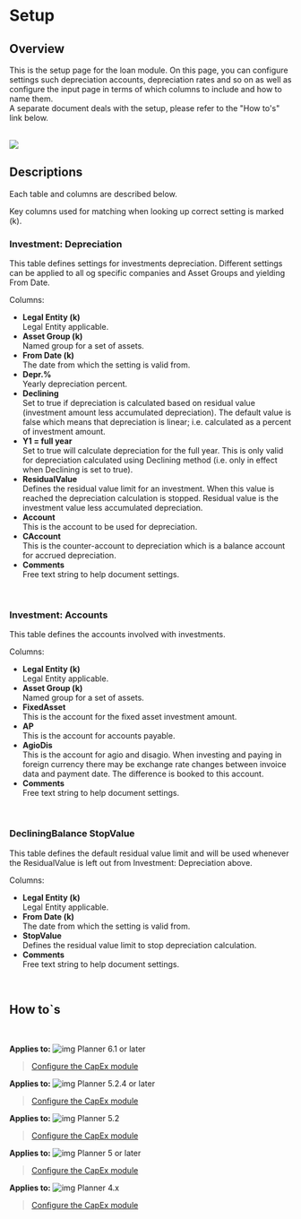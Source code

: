# Setup
## Overview
This is the setup page for the loan module. On this page, you can configure settings such depreciation accounts, depreciation rates and so on as well as configure the input page in terms of which columns to include and how to name them.<br/>
A separate document deals with the setup, please refer to the "How to's" link below.<br/>
<br/>

![](https://profitbasedocs.blob.core.windows.net/plannerimages/CapExSetup.JPG)

## Descriptions

Each table and columns are described below.

Key columns used for matching when looking up correct setting is marked (k).


### Investment: Depreciation
This table defines settings for investments depreciation. Different settings can be applied to all og specific companies and Asset Groups and yielding From Date.

Columns:

- **Legal Entity (k)**<br/>
Legal Entity applicable.
- **Asset Group (k)**<br/>
Named group for a set of assets.
- **From Date (k)**<br/>
The date from which the setting is valid from.
- **Depr.%**<br/>
Yearly depreciation percent.
- **Declining**<br/>
Set to true if depreciation is calculated based on residual value (investment amount less accumulated depreciation). The default value is false which means that depreciation is linear; i.e. calculated as a percent of investment amount.
- **Y1 = full year**<br/>
Set to true will calculate depreciation for the full year. This is only valid for depreciation calculated using Declining method (i.e. only in effect when Declining is set to true).
- **ResidualValue**<br/>
Defines the residual value limit for an investment. When this value is reached the depreciation calculation is stopped. Residual value is the investment value less accumulated depreciation.
- **Account**<br/>
This is the account to be used for depreciation.
- **CAccount**<br/>
This is the counter-account to depreciation which is a balance account for accrued depreciation.
- **Comments**<br/>
Free text string to help document settings.
<br/>

### Investment: Accounts
This table defines the accounts involved with investments.

Columns:

- **Legal Entity (k)**<br/>
Legal Entity applicable.
- **Asset Group (k)**<br/>
Named group for a set of assets.
- **FixedAsset**<br/>
This is the account for the fixed asset investment amount.
- **AP**<br/>
This is the account for accounts payable.
- **AgioDis**<br/>
This is the account for agio and disagio. When investing and paying in foreign currency there may be exchange rate changes between invoice data and payment date. The difference is booked to this account.
- **Comments**<br/>
Free text string to help document settings.
<br/>

### DecliningBalance StopValue
This table defines the default residual value limit and will be used whenever the ResidualValue is left out from Investment: Depreciation above.

Columns:

- **Legal Entity (k)**<br/>
Legal Entity applicable.
- **From Date (k)**<br/>
The date from which the setting is valid from.
- **StopValue**<br/>
Defines the residual value limit to stop depreciation calculation.
- **Comments**<br/>
Free text string to help document settings.
<br/>

## How to`s

<br/>

**Applies to:** ![img](https://profitbasedocs.blob.core.windows.net/icons/yes-icon.png) Planner 6.1 or later
> [Configure the CapEx module](https://profitbasedocs.blob.core.windows.net/enduserhelp/files/V6.1/Planner%20CapEx%20module.pdf)<br/>

**Applies to:** ![img](https://profitbasedocs.blob.core.windows.net/icons/yes-icon.png) Planner 5.2.4 or later
> [Configure the CapEx module](https://profitbasedocs.blob.core.windows.net/enduserhelp/files/V5.2.4/Planner%20CapEx%20module.pdf)<br/>

**Applies to:** ![img](https://profitbasedocs.blob.core.windows.net/icons/yes-icon.png) Planner 5.2 
> [Configure the CapEx module](https://profitbasedocs.blob.core.windows.net/enduserhelp/files/V5.2/Planner%20CapEx%20module.pdf)<br/>

**Applies to:** ![img](https://profitbasedocs.blob.core.windows.net/icons/yes-icon.png) Planner 5 or later
> [Configure the CapEx module](https://profitbasedocs.blob.core.windows.net/enduserhelp/files/v5/Planner%20CapEx%20module.pdf)<br/>

**Applies to:** ![img](https://profitbasedocs.blob.core.windows.net/icons/yes-icon.png) Planner 4.x
> [Configure the CapEx module](https://profitbasedocs.blob.core.windows.net/enduserhelp/files/Planner%20CapEx%20module.pdf)<br/>
